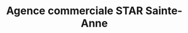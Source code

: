 ---
title: "Agence commerciale STAR Sainte-Anne"
url: /rennes/agence-commerciale-star-sainte-anne/
shop: billet
---